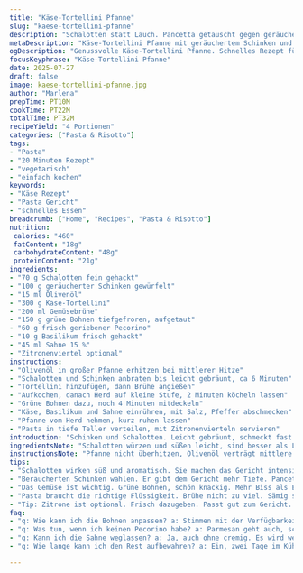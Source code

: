 ```yaml
---
title: "Käse-Tortellini Pfanne"
slug: "kaese-tortellini-pfanne"
description: "Schalotten statt Lauch. Pancetta getauscht gegen geräucherten Schinken. Butter durch Olivenöl. Menge bei Pasta und Brühe leicht reduziert. Erbsen durch grüne Bohnen ersetzt. Parmesan durch Pecorino. Sahnemenge verringert. Zitronenviertel bleiben optional. Salzen, pfeffern, umrühren, kurz köcheln. Für leicht bissfesten Biss. Kräuter durch Basilikum ersetzt. Garzeit um zwei Minuten verlängert. Deutlich anders mit gesundem Twist. Pasta knackig, Fleisch herzhaft, Käse würzig. Schnell, simpel, gut für Alltag. "
metaDescription: "Käse-Tortellini Pfanne mit geräuchertem Schinken und knackigen Bohnen. Ein schnelles Gericht für den Alltag."
ogDescription: "Genussvolle Käse-Tortellini Pfanne. Schnelles Rezept für alle Tage. Mit Pecorino und frischen Bohnen. Einfach und lecker."
focusKeyphrase: "Käse-Tortellini Pfanne"
date: 2025-07-27
draft: false
image: kaese-tortellini-pfanne.jpg
author: "Marlena"
prepTime: PT10M
cookTime: PT22M
totalTime: PT32M
recipeYield: "4 Portionen"
categories: ["Pasta & Risotto"]
tags:
- "Pasta"
- "20 Minuten Rezept"
- "vegetarisch"
- "einfach kochen"
keywords:
- "Käse Rezept"
- "Pasta Gericht"
- "schnelles Essen"
breadcrumb: ["Home", "Recipes", "Pasta & Risotto"]
nutrition: 
 calories: "460"
 fatContent: "18g"
 carbohydrateContent: "48g"
 proteinContent: "21g"
ingredients:
- "70 g Schalotten fein gehackt"
- "100 g geräucherter Schinken gewürfelt"
- "15 ml Olivenöl"
- "300 g Käse-Tortellini"
- "200 ml Gemüsebrühe"
- "150 g grüne Bohnen tiefgefroren, aufgetaut"
- "60 g frisch geriebener Pecorino"
- "10 g Basilikum frisch gehackt"
- "45 ml Sahne 15 %"
- "Zitronenviertel optional"
instructions:
- "Olivenöl in großer Pfanne erhitzen bei mittlerer Hitze"
- "Schalotten und Schinken anbraten bis leicht gebräunt, ca 6 Minuten"
- "Tortellini hinzufügen, dann Brühe angießen"
- "Aufkochen, danach Herd auf kleine Stufe, 2 Minuten köcheln lassen"
- "Grüne Bohnen dazu, noch 4 Minuten mitdeckeln"
- "Käse, Basilikum und Sahne einrühren, mit Salz, Pfeffer abschmecken"
- "Pfanne vom Herd nehmen, kurz ruhen lassen"
- "Pasta in tiefe Teller verteilen, mit Zitronenvierteln servieren"
introduction: "Schinken und Schalotten. Leicht gebräunt, schmeckt fast rauchig. Nirgendwo flambiert, einfach nur warm. Tortellini in Suppe, fast wie Risotto, aber Pasta. Flüssigkeit nicht zu viel, soll sämig sein. Grüne Bohnen anstelle der Erbsen, etwas knackiger. Pecorino, nicht Parmesan, schärfer, würziger. Basilikum frisch, nicht Dill oder Petersilie. Sahne nur wenig, nicht zu süß. Zitronenreste? Ja, gerne, bringt Frische rein. Einfach, schnell. Für Tage, die keine Stunde Kochen erlauben. Alles in eine Pfanne, kaum dreck. Ruhezeit erlaubt Aromen. Bissfest bis zum Schluss. Alles bleibt eigen. "
ingredientsNote: "Schalotten würzen und süßen leicht, sind besser als Lauch für intensiven Geschmack. Geräucherter Schinken bringt Tiefgang, kein Speck mit Fett. Olivenöl ersetzt Butter für leichteren Charakter. Tortellini 300 statt 340 Gramm - besser handhabbar, kleinere Menge Brühe. Gemüsebrühe statt Hühnerbrühe für Vegetarier geeignet, Grundgeschmack bleibt voller. Grüne Bohnen geben Knack und Farbe, Erbsen fettiger. Pecorino ersetzt Parmesan, mehr Biss und Aroma. Basilikum statt Petersilie oder Dill, frischer und sommerlich. Sahnemenge reduziert, um cremig ohne zu überladen. Zitronenviertel sind optional, können am Tisch gegeben werden, nicht ins Gericht."
instructionsNote: "Pfanne nicht überhitzen, Olivenöl verträgt mittlere Temperaturen. Schalotten und Schinken langsam braten, bis Farbe stimmt. Tortellini in kalter Brühe zu warmem Gericht geben. Aufkochen kurz, dann sofort klein stellen, damit Pasta nicht zerfällt. Gemüse nach Brühe einrühren, Deckel drauf, 4 Minuten reichen, nicht matschig. Käse und Basilikum ganz zum Schluss, wenn Herd aus ist. Sahne sorgt für Cremigkeit, nicht zu lange kochen. Abschmecken vor dem Servieren, Salz immer prüfen. Zitronen danach bereitstellen, Dressieren auf Teller. Kurze Ruhezeit lässt alles binden und harmonisieren."
tips:
- "Schalotten wirken süß und aromatisch. Sie machen das Gericht intensiver. Unbedingt frisch hacken. Anbraten bis leicht gebräunt. Schmeckt besser als Lauch. Feiner Geschmack, auch ohne viel Aufwand. Olivenöl ist leichter. Für diesen Twist wichtig. Gute Wahl für mediterranes Flair. Hitze kontrollieren, nicht zu hoch."
- "Beräucherten Schinken wählen. Er gibt dem Gericht mehr Tiefe. Pancetta ist gut, aber dieser Schinken bringt mehr. Fett kann sein, aber nur leicht. Würfeln für optimale Hitzeverteilung. Wie ein guter Bündner Schinken. Schneller, weil weniger zum Kochen braucht. Kurz anbraten für besten Geschmack."
- "Das Gemüse ist wichtig. Grüne Bohnen, schön knackig. Mehr Biss als Erbsen. Tiefgefroren geht schnell. Aufpassen mit dem Kochen. Sie sollen nicht matschig werden. Nur kurz mitdeckeln. 4 Minuten genug für die Richtigkeit. Frisch am besten. Das Farbenspiel tut gut."
- "Pasta braucht die richtige Flüssigkeit. Brühe nicht zu viel. Sämig soll es sein, aber nicht flüssig. Tortellini anfangs in kalter Brühe erhitzen. Aufkochen, dann gleich klein machen. Wichtig, damit sie fest bleiben. Dann die anderen Zutaten sorgsam einrühren. Zuletzt Käse, sonst wird's zäh. Gut durchziehen lassen."
- "Tip: Zitrone ist optional. Frisch dazugeben. Passt gut zum Gericht. Aber kann auch weggelassen werden. Wer mag, serviert gleich am Teller. Aromen verstärken dadurch auch. Für frischen Kick ist es eine gute Idee. Auch gut, wenn Gäste zusammen essen."
faq:
- "q: Wie kann ich die Bohnen anpassen? a: Stimmen mit der Verfügbarkeit ab. Frisch oder gefroren. Auch anderes Gemüse einbringen. Karotten sind möglich. Trocken auch eine Wahl, aber etwas vorher einweichen."
- "q: Was tun, wenn ich keinen Pecorino habe? a: Parmesan geht auch, schmeckt dann etwas anders. Aber kaum weniger gut. Manche nehmen, was sie haben. Es ist ja das Aroma. Das Wichtigste bleibt die Frische."
- "q: Kann ich die Sahne weglassen? a: Ja, auch ohne cremig. Es wird weniger sättigend. Aber vielleicht etwas Gemüsebrühe mehr einfüllen. Die Balance dabei festhalten. Vorsichtig, damit es nicht zu wässrig wird."
- "q: Wie lange kann ich den Rest aufbewahren? a: Ein, zwei Tage im Kühlschrank. Aufwärmen ist kein Problem. Aber Pasta wird weicher mit jeder Erwärmung. Auch einfrieren ist möglich. Wer mag, verpackt es gut."

---
```

